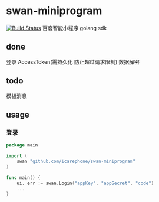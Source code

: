 # swan-miniprogram
[![Build Status](https://travis-ci.org/solarhell/mina.svg?branch=master)](https://travis-ci.org/solarhell/mina)
百度智能小程序 golang sdk


## done
登录
AccessToken(需持久化 防止超过请求限制)
数据解密

## todo
模板消息


## usage

### 登录
```go
package main

import (
	swan "github.com/icarephone/swan-miniprogram"
)

func main() {
	ui, err := swan.Login("appKey", "appSecret", "code")
	...
}
```
